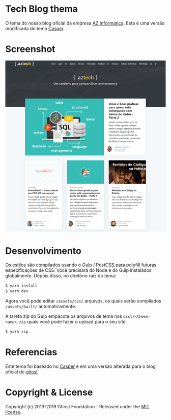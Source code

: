 # Tech Blog thema

O tema do nosso blog oficial da empresa [AZ Informatica](http://tech.azi.com.br). Esta é uma versão modificada do tema [Casper](https://github.com/tryghost/casper).

# Screenshot

![Preview-Screens](./screenshot/home.png)

# Desenvolvimento

Os estilos são compilados usando o Gulp / PostCSS para polyfill futuras especificações de CSS. Você precisará do Node e do Gulp instalados globalmente. Depois disso, no diretório raiz do tema:

```bash
$ yarn install
$ yarn dev
```

Agora você pode editar `/assets/css/` arquivos, os quais serão compilados `/assets/built/` automaticamente.

A tarefa zip do Gulp empacota os arquivos de tema nos `dist/<theme-name>.zip` quais você pode fazer o upload para o seu site.

```bash
$ yarn zip
```
# Referencias

Este tema foi baseado no [Casper](https://github.com/tryghost/casper) e em uma versão alterada para o blog oficial do [ghost](https://github.com/TryGhost/Blog) 

# Copyright & License

Copyright (c) 2013-2019 Ghost Foundation - Released under the [MIT license](LICENSE).
